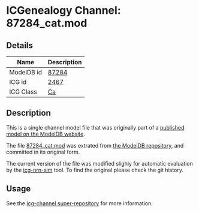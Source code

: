 # ICGenealogy Channel: 87284\_cat.mod

## Details

Name | Description
---- | -----------
ModelDB id | [87284](http://senselab.med.yale.edu/ModelDB/ShowModel.cshtml?model=87284)
ICG id | [2467](http://icg.neurotheory.ox.ac.uk/channels/3/2467)
ICG Class | [Ca](http://icg.neurotheory.ox.ac.uk/channels/3)

## Description

This is a single channel model file that was originally part of a [published model on the ModelDB website](http://senselab.med.yale.edu/ModelDB/ShowModel.cshtml?model=87284).


The file [87284\_cat.mod](87284_cat.mod) was extrated from [the ModelDB repository](http://senselab.med.yale.edu/ModelDB/ShowModel.cshtml?model=87284), and committed in its original form.

The current version of the file was modified slighly for automatic evaluation by the [icg-nrn-sim](https://github.com/icgenealogy/icg-nrn-sim) tool. To find the original please check the git history.


## Usage

See the [icg-channel super-repository](https://github.com/icgenealogy/icg-channels) for more information.